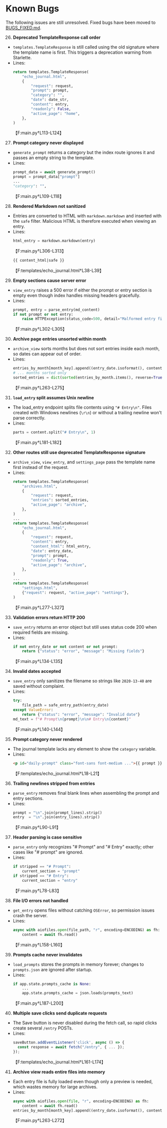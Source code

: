 # Known Bugs

The following issues are still unresolved. Fixed bugs have been moved to [BUGS_FIXED.md](BUGS_FIXED.md).

26. **Deprecated TemplateResponse call order**
   - `templates.TemplateResponse` is still called using the old signature where the template name is first. This triggers a deprecation warning from Starlette.
   - Lines:
     ```python
     return templates.TemplateResponse(
         "echo_journal.html",
         {
             "request": request,
             "prompt": prompt,
             "category": "",
             "date": date_str,
             "content": entry,
             "readonly": False,
             "active_page": "home",
         },
     )
     ```
     【F:main.py†L113-L124】

27. **Prompt category never displayed**
   - `generate_prompt` returns a category but the index route ignores it and passes an empty string to the template.
   - Lines:
     ```python
     prompt_data = await generate_prompt()
     prompt = prompt_data["prompt"]
     ...
     "category": "",
     ```
     【F:main.py†L109-L118】

28. **Rendered Markdown not sanitized**
   - Entries are converted to HTML with `markdown.markdown` and inserted with the `safe` filter. Malicious HTML is therefore executed when viewing an entry.
   - Lines:
     ```python
     html_entry = markdown.markdown(entry)
     ```
     【F:main.py†L306-L313】
     ```html
     {{ content_html|safe }}
     ```
     【F:templates/echo_journal.html†L38-L39】

29. **Empty sections cause server error**
   - `view_entry` raises a 500 error if either the prompt or entry section is empty even though index handles missing headers gracefully.
   - Lines:
     ```python
     prompt, entry = parse_entry(md_content)
     if not prompt or not entry:
         raise HTTPException(status_code=500, detail="Malformed entry file")
     ```
     【F:main.py†L302-L305】

30. **Archive page entries unsorted within month**
   - `archive_view` sorts months but does not sort entries inside each month, so dates can appear out of order.
   - Lines:
     ```python
     entries_by_month[month_key].append((entry_date.isoformat(), content))
     # ... months sorted only
     sorted_entries = dict(sorted(entries_by_month.items(), reverse=True))
     ```
     【F:main.py†L263-L275】

31. **`load_entry` split assumes Unix newline**
   - The load_entry endpoint splits file contents using `"# Entry\n"`. Files created with Windows newlines (`\r\n`) or without a trailing newline won't parse correctly.
   - Lines:
     ```python
     parts = content.split("# Entry\n", 1)
     ```
     【F:main.py†L181-L182】

32. **Other routes still use deprecated TemplateResponse signature**
   - `archive_view`, `view_entry`, and `settings_page` pass the template name first instead of the request.
   - Lines:
     ```python
     return templates.TemplateResponse(
         "archives.html",
         {
             "request": request,
             "entries": sorted_entries,
             "active_page": "archive",
         },
     )
     ...
     return templates.TemplateResponse(
         "echo_journal.html",
         {
             "request": request,
             "content": entry,
             "content_html": html_entry,
             "date": entry_date,
             "prompt": prompt,
             "readonly": True,
             "active_page": "archive",
         },
     )
     ...
     return templates.TemplateResponse(
         "settings.html",
         {"request": request, "active_page": "settings"},
     )
     ```
     【F:main.py†L277-L327】

33. **Validation errors return HTTP 200**
   - `save_entry` returns an error object but still uses status code 200 when required fields are missing.
   - Lines:
     ```python
     if not entry_date or not content or not prompt:
         return {"status": "error", "message": "Missing fields"}
     ```
     【F:main.py†L134-L135】

34. **Invalid dates accepted**
   - `save_entry` only sanitizes the filename so strings like `2020-13-40` are saved without complaint.
   - Lines:
     ```python
     try:
         file_path = safe_entry_path(entry_date)
     except ValueError:
         return {"status": "error", "message": "Invalid date"}
     md_text = f"# Prompt\n{prompt}\n\n# Entry\n{content}"
     ```
     【F:main.py†L140-L144】

35. **Prompt category never rendered**
   - The journal template lacks any element to show the `category` variable.
   - Lines:
     ```html
     <p id="daily-prompt" class="font-sans font-medium ...">{{ prompt }}</p>
     ```
     【F:templates/echo_journal.html†L18-L21】

36. **Trailing newlines stripped from entries**
   - `parse_entry` removes final blank lines when assembling the prompt and entry sections.
   - Lines:
     ```python
     prompt = "\n".join(prompt_lines).strip()
     entry  = "\n".join(entry_lines).strip()
     ```
     【F:main.py†L90-L91】

37. **Header parsing is case sensitive**
   - `parse_entry` only recognizes "# Prompt" and "# Entry" exactly; other cases like "# prompt" are ignored.
   - Lines:
     ```python
     if stripped == "# Prompt":
         current_section = "prompt"
     if stripped == "# Entry":
         current_section = "entry"
     ```
     【F:main.py†L78-L83】

38. **File I/O errors not handled**
   - `get_entry` opens files without catching `OSError`, so permission issues crash the server.
   - Lines:
     ```python
     async with aiofiles.open(file_path, "r", encoding=ENCODING) as fh:
         content = await fh.read()
     ```
     【F:main.py†L158-L160】

39. **Prompts cache never invalidates**
   - `load_prompts` stores the prompts in memory forever; changes to `prompts.json` are ignored after startup.
   - Lines:
     ```python
     if app.state.prompts_cache is None:
         ...
         app.state.prompts_cache = json.loads(prompts_text)
     ```
     【F:main.py†L187-L200】

40. **Multiple save clicks send duplicate requests**
   - The Save button is never disabled during the fetch call, so rapid clicks create several `/entry` POSTs.
   - Lines:
     ```javascript
     saveButton.addEventListener('click', async () => {
       const response = await fetch("/entry", { ... });
     });
     ```
     【F:templates/echo_journal.html†L161-L174】

41. **Archive view reads entire files into memory**
   - Each entry file is fully loaded even though only a preview is needed, which wastes memory for large archives.
   - Lines:
     ```python
     async with aiofiles.open(file, "r", encoding=ENCODING) as fh:
         content = await fh.read()
     entries_by_month[month_key].append((entry_date.isoformat(), content))
     ```
     【F:main.py†L263-L272】
